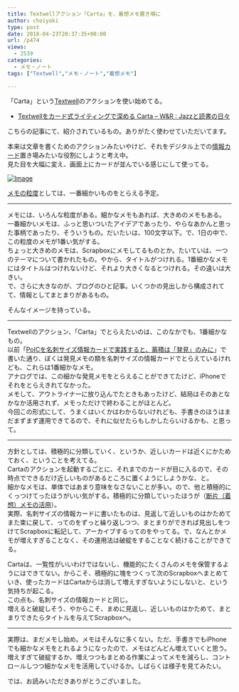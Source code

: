 ```yaml
---
title: Textwellアクション「Carta」を、着想メモ置き場に
author: choiyaki
type: post
date: 2018-04-23T20:37:35+00:00
url: /p474
views:
  - 2539
categories:
  - メモ・ノート
tags: ["Textwell","メモ・ノート","着想メモ"]

---
```

「Carta」という[Textwell][1]のアクションを使い始めてる。

  * [Textwellをカード式ライティングで深める Carta &#8211; W&R : Jazzと読書の日々][2]

こちらの記事にて、紹介されているもの。ありがたく使わせていただいてます。

本来は文章を書くためのアクションみたいやけど、それをデジタル上での[情報カード][3]置き場みたいな役割にしようと考え中。  
見た目を大幅に変え、画面上にカードが並んでいる感じにして使ってる。

[![Image][4]][5]

[メモの粒度][6]としては、一番細かいものをとらえる予定。

* * *

メモには、いろんな粒度がある。細かなメモもあれば、大きめのメモもある。  
一番細かいメモは、ふっと思いついたアイデアであったり、やらなあかんと思った事柄であったり、そういうもの。だいたいは、100文字以下。で、1日の中で、この粒度のメモが1番い気がする。  
ちょっと大きめのメモは、Scrapboxにメモしてるものとか。たいていは、一つのテーマについて書かれたもの。やから、タイトルがつけれる。1番細かなメモにはタイトルはつけれないけど、それより大きくなるとつけれる。その違いは大きい。  
で、さらに大きなのが、ブログのひと記事。いくつかの見出しから構成されてて、情報としてまとまりがあるもの。

そんなイメージを持っている。

* * *

Textwellのアクション、「Carta」でとらえたいのは、このなかでも、1番細かなもの。  
以前「[PoICを名刺サイズ情報カードで実践すると、蓄積は「発見」のみに][7]」で書いた通り、ぼくは発見メモの類を名刺サイズの情報カードでとらえているけれども、これらは1番細かなメモ。  
アナログでは、この細かな発見メモをとらえることができてたけど、iPhoneでそれをとらえきれてなかった。  
メモして、アウトライナーに放り込んでたときもあったけど、結局はそのあとなかなか活用されず、メモっただけで終わることがほとんど。  
今回この形式にして、うまくはいくかはわからないけれども、手書きのほうはまだまずまず運用できてるので、それに似せたらもしかしたらいけるかも、と思って。

* * *

方針としては、積極的に分類していく、というか、近しいカードは近くにかためておく、ということを考えてる。  
Cartaのアクションを起動するごとに、それまでのカードが目に入るので、その時点でできるだけ近しいものがあるところに置くようにしようかな、と。  
細かなメモは、単体ではあまり意味をなさないことが多い。ので、他と積極的にくっつけてったほうがいい気がする。積極的に分類していったほうが（[断片（着想）メモの活用][8]）。  
実際、名刺サイズの情報カードに書いたものは、見返して近しいものはかためてまた束に戻して、ってのをずっと繰り返しつつ、まとまりができれば見出しをつけてScrapboxに転記して、アーカイブするってのをやってる。で、なんとかメモが増えすぎることなく、その運用法は破綻をすることなく続けることができてる。

Cartaは、一覧性がいいわけではないし、機能的にたくさんのメモを保管するようにはできてない。からこそ、積極的に塊をつくって次のScrapboxへまとめていき、使ったカードはCartaからは消して増えすぎないようにしないと、という気持ちが起こる。  
この点も、名刺サイズの情報カードと同じ。  
増えると破綻しそう、やからこそ、まめに見返し、近しいものはかためて、まとまりできたらタイトルを与えてScrapboxへ。

* * *

実際は、まだメモし始め。メモはそんなに多くない。ただ、手書きでもiPhoneでも細かなメモをとれるようになったので、メモはどんどん増えていくと思う。  
増えすぎて破綻するか、増えつつもまとめる作業によってメモを減らし、コントロールしつつ細かなメモを活用していけるか。しばらくは様子を見てみたい。

では、お読みいただきありがとうございました。

 [1]: https://scrapbox.io/choiyaki-hondana/Textwell
 [2]: http://d.hatena.ne.jp/wineroses/touch/20180210/p1
 [3]: https://scrapbox.io/choiyaki-hondana/%E6%83%85%E5%A0%B1%E3%82%AB%E3%83%BC%E3%83%89
 [4]: https://gyazo.com/584fe50403b37333b55bd4345edd3382/thumb/1000
 [5]: https://gyazo.com/584fe50403b37333b55bd4345edd3382
 [6]: https://scrapbox.io/choiyaki-hondana/%E3%83%A1%E3%83%A2%E3%81%AE%E7%B2%92%E5%BA%A6
 [7]: https://choiyaki.com/?p=367
 [8]: https://scrapbox.io/choiyaki-hondana/%E6%96%AD%E7%89%87%EF%BC%88%E7%9D%80%E6%83%B3%EF%BC%89%E3%83%A1%E3%83%A2%E3%81%AE%E6%B4%BB%E7%94%A8